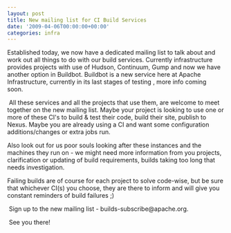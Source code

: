 ```yaml
---
layout: post
title: New mailing list for CI Build Services
date: '2009-04-06T00:00:00+00:00'
categories: infra
---
```

<p>Established today, we now have a dedicated mailing list to talk about and work out all things to do with our build services. Currently infrastructure provides projects with use of Hudson, Continuum, Gump and now we have another option in Buildbot. Buildbot is a new service here at Apache Infrastructure, currently in its last stages of testing , more info coming soon.&nbsp;</p><p>&nbsp;All these services and all the projects that use them, are welcome to meet together on the new mailing list. Maybe your project is looking to use one or more of these CI's to build &amp; test their code, build their site, publish to Nexus. Maybe you are already using a CI and want some configuration additions/changes or extra jobs run.</p><p>Also look out for us poor souls looking after these instances and the machines they run on - we might need more information from you projects, clarification or updating of build requirements, builds taking too long that needs investigation.</p><p>Failing builds are of course for each project to solve code-wise, but be sure that whichever CI(s) you choose, they are there to inform and will give you constant reminders of build failures ;)</p><p>&nbsp;Sign up to the new mailing list - builds-subscribe@apache.org.</p><p>&nbsp;See you there!&nbsp;</p><p>&nbsp;&nbsp;</p>
